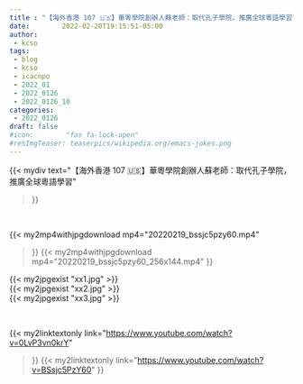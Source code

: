 ```yaml
---
title : "【海外香港 107 🇺🇸】華粵學院創辦人蘇老師：取代孔子學院，推廣全球粵語學習"
date:        2022-02-20T19:15:51-05:00
author:
 - kcso
tags:
 - blog
 - kcso
 - icacnpo
 - 2022_01
 - 2022_0126
 - 2022_0126_10
categories:
 - 2022_0126
draft: false
#icon:        "fas fa-lock-open"
#resImgTeaser: teaserpics/wikipedia.org/emacs-jokes.png
---
```


{{< mydiv text="【海外香港 107 🇺🇸】華粵學院創辦人蘇老師：取代孔子學院，推廣全球粵語學習"
>}}
<br>


{{< my2mp4withjpgdownload mp4="20220219_bssjc5pzy60.mp4"
>}}
{{< my2mp4withjpgdownload mp4="20220219_bssjc5pzy60_256x144.mp4"
>}}

{{< my2jpgexist "xx1.jpg" >}}<br>
{{< my2jpgexist "xx2.jpg" >}}<br>
{{< my2jpgexist "xx3.jpg" >}}<br>



<br>

{{< my2linktextonly link="https://www.youtube.com/watch?v=0LvP3vn0krY"
>}}
{{< my2linktextonly link="https://www.youtube.com/watch?v=BSsjc5PzY60"
>}}


<br>

